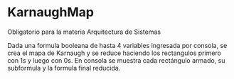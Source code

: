 # KarnaughMap

Obligatorio para la materia Arquitectura de Sistemas

Dada una formula booleana de hasta 4 variables ingresada por consola, se crea el mapa de Karnaugh y se reduce haciendo los rectangulos primero con 1s y luego con 0s. En consola se muestra cada rectángulo armado, su subformula y la formula final reducida.
